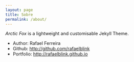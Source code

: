 ```yaml
---
layout: page
title: Sobre
permalink: /about/
---
```

*Arctic Fox* is a lightweight and customisable Jekyll Theme.

* Author: Rafael Ferreira
* Github: http://github.com/rafaelblink
* Portfolio: http://rafaelblink.github.io

